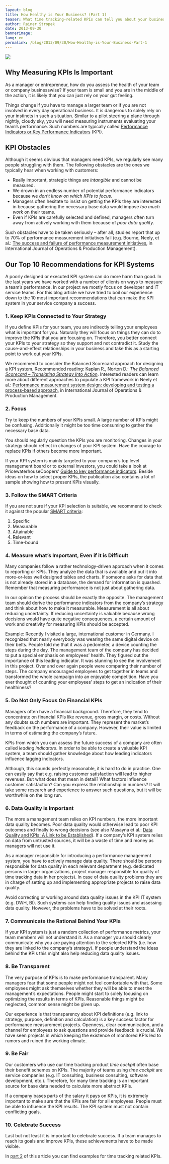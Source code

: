 ```yaml
---
layout: blog
title: How Healthy is Your Business? (Part 1)
teaser: What time tracking-related KPIs can tell you about your business’ healthy - Many companies use KPIs to manage their performance. This first article introduces KPIs. It points out our top 10 tips about how to successfully build a KPI system in your company. In the second part we will show examples of KPIs related to time tracking.
author: Rainer Stropek
date: 2013-09-30
bannerimage: 
lang: en
permalink: /blog/2013/09/30/How-Healthy-is-Your-Business-Part-1
---
```


<p>
  <img src="{{site.baseurl}}/content/images/blog/2013/09/TimeCockpitBreit1.jpg" />
</p><h2>Why Measuring KPIs Is Important</h2><p>As a manager or entrepreneur, how do you assess the health of your team or company businesswise? If your team is small and you are in the middle of the action, it is likely that you can just rely on your gut feeling.</p><p>Things change if you have to manage a larger team or if you are not involved in every day operational business. It is dangerous to solely rely on your instincts in such a situation. Similar to a pilot steering a plane through nightly, cloudy sky, you will need measuring instruments evaluating your team’s performance. Such numbers are typically called <a href="http://en.wikipedia.org/wiki/Performance_indicator" target="_blank">Performance Indicators or Key Performance Indicators</a> (KPI).</p><h2>KPI Obstacles</h2><p>Although it seems obvious that managers need KPIs, we regularly see many people struggling with them. The following obstacles are the ones we typically hear when working with customers:</p><ul>
  <li>Really important, strategic things are <em>intangible</em> and cannot be measured.</li>
  <li>We drown in an endless number of potential performance indicators because we <em>don’t know on which KPIs to focus</em>.</li>
  <li>Managers often hesitate to insist on getting the KPIs they are interested in because gathering the necessary base data would impose <em>too much work</em> on their teams.</li>
  <li>Even if KPIs are carefully selected and defined, managers often turn away from actively working with them because of <em>poor data quality</em>.</li>
</ul><p>Such obstacles have to be taken seriously – after all, studies report that up to 70% of performance measurement initiatives fail (e.g. Bourne, Neely, et al.: <a href="http://www.som.cranfield.ac.uk/som/dinamic-content/research/cbp/vol22.pdf" target="_blank">The success and failure of performance measurement initiatives</a>, in International Journal of Operations &amp; Production Management).</p><h2>Our Top 10 Recommendations for KPI Systems</h2><p>A poorly designed or executed KPI system can do more harm than good. In the last years we have worked with a number of clients on ways to measure a team’s performance. In our project we mostly focus on developer and IT service teams. For this blog article we have tried to boil our experience down to the 10 most important recommendations that can make the KPI system in your service company a success.</p><h3>1. Keep KPIs Connected to Your Strategy</h3><p>If you define KPIs for your team, you are indirectly telling your employees what is important for you. Naturally they will focus on things they can do to improve the KPIs that you are focusing on. Therefore, you better connect your KPIs to your strategy so they support and not contradict it. Study the cause-and-effect relationships in your business and take this as a starting point to work out your KPIs.</p><p class="showcase">We recommend to consider the Balanced Scorecard approach for designing a KPI system. Recommended reading: Kaplan R., Norton D.: <a href="http://www.amazon.de/gp/product/0875846513/ref=as_li_ss_tl?ie=UTF8&amp;camp=1638&amp;creative=19454&amp;creativeASIN=0875846513&amp;linkCode=as2&amp;tag=timecockpit-21" target="_blank"><em>The Balanced Scorecard – Translating Strategy Into Action</em></a>. Interested readers can learn more about different approaches to populate a KPI framework in Neely et al.: <a href="http://www.som.cranfield.ac.uk/som/dinamic-content/research/cbp/IJOPM2010.pdf" target="_blank">Performance measurement system design: developing and testing a process-based approach</a>, in International Journal of Operations &amp; Production Management.</p><h3>2. Focus</h3><p>Try to keep the numbers of your KPIs small. A large number of KPIs might be confusing. Additionally it might be too time consuming to gather the necessary base data.</p><p>You should regularly question the KPIs you are monitoring. Changes in your strategy should reflect in changes of your KPI system. Have the courage to replace KPIs if others become more important.</p><p class="showcase">If your KPI system is mainly targeted to your company’s top level management board or to external investors, you could take a look at PricewaterhouseCoopers’ <a href="http://www.pwc.com/gx/en/corporate-reporting/assets/pdfs/uk_kpi_guide.pdf" target="_blank">Guide to key performance indicators</a>. Beside ideas on how to select proper KPIs, the publication also contains a lot of sample showing how to present KPIs visually.</p><h3>3. Follow the SMART Criteria</h3><p>If you are not sure if your KPI selection is suitable, we recommend to check it against the popular <a href="http://en.wikipedia.org/wiki/SMART_criteria" target="_blank">SMART criteria</a>:</p><ol>
  <li>Specific</li>
  <li>Measurable</li>
  <li>Attainable</li>
  <li>Relevant</li>
  <li>Time-bound</li>
</ol><h3>4. Measure what’s Important, Even if it is Difficult</h3><p>Many companies follow a rather technology-driven approach when it comes to reporting or KPIs. They analyze the data that is available and put it into more-or-less well designed tables and charts. If someone asks for data that is not already stored in a database, the demand for information is quashed. Remember that measuring performance is not just about gathering data.</p><p>In our opinion the process should be exactly the opposite. The management team should derive the performance indicators from the company’s strategy and think about how to make it measurable. Measurement is all about reducing uncertainty. If reducing uncertainty is valuable because wrong decisions would have quite negative consequences, a certain amount of work and creativity for measuring KPIs should be accepted.</p><p class="showcase">Example: Recently I visited a large, international customer in Germany. I recognized that nearly everybody was wearing the same digital device on their belts. People told me that it was a pedometer, a device counting the steps during the day. The management team of the company has decided to put a special emphasis on employees’ health. They figured out the importance of this leading indicator. It was stunning to see the involvement in this project. Over and over again people were comparing their number of steps. The company encouraged employees to get together in teams and transformed the whole campaign into an enjoyable competition. Have you ever thought of counting your employees’ steps to get an indication of their healthiness?</p><h3>5. Do Not Only Focus On Financial KPIs</h3><p>Managers often have a financial background. Therefore, they tend to concentrate on financial KPIs like revenue, gross margin, or costs. Without any doubts such numbers are important. They represent the market’s feedback on the performance of a company. However, their value is limited in terms of estimating the company’s future.</p><p>KPIs from which you can assess the future success of a company are often called <em>leading indicators</em>. In order to be able to create a valuable KPI system, a team should gather knowledge about how leading indicators influence lagging indicators.</p><p>Although, this sounds perfectly reasonable, it is hard to do in practice. One can easily say that e.g. raising customer satisfaction will lead to higher revenues. But what does that mean in detail? What factors influence customer satisfaction? Can you express the relationship in numbers? It will take some research and experience to answer such questions, but it will be worthwhile on the long run.</p><h3>6. Data Quality is Important</h3><p>The more a management team relies on KPI numbers, the more important data quality becomes. Poor data quality would otherwise lead to poor KPI outcomes and finally to wrong decisions (see also Masayna et al.: <a href="http://sim.unisa.edu.au/publications/public/DATA%20QUALITY%20AND%20KPIs%20-%20A%20LINK%20TO%20BE%20ESTABLISHED.pdf" target="_blank">Data Quality and KPIs: A Link to be Established</a>). If a company’s KPI system relies on data from untrusted sources, it will be a waste of time and money as managers will not use it.</p><p>As a manager responsible for introducing a performance management system, you have to actively manage data quality. There should be persons responsible for data quality in each relevant department (e.g. dedicated persons in larger organizations, project manager responsible for quality of time tracking data in her projects). In case of data quality problems they are in charge of setting up and implementing appropriate projects to raise data quality.</p><p>Avoid correcting or working around data quality issues in the KPI IT system (e.g. DWH, BI). Such systems can help finding quality issues and assessing data quality. However, the problems have to be solved at their roots.</p><h3>7. Communicate the Rational Behind Your KPIs</h3><p>If your KPI system is just a random collection of performance metrics, your team members will not understand it. As a manager you should clearly communicate why you are paying attention to the selected KPIs (i.e. how they are linked to the company’s strategy). If people understand the ideas behind the KPIs this might also help reducing data quality issues.</p><h3>8. Be Transparent</h3><p>The very purpose of KPIs is to make performance transparent. Many managers fear that some people might not feel comfortable with that. Some employees might ask themselves whether they will be able to meet the management’s expectations. People might start to solely focusing on optimizing the results in terms of KPIs. Reasonable things might be neglected, common sense might be given up.</p><p>Our experience is that transparency about KPI definitions (e.g. link to strategy, purpose, definition and calculation) is a key success factor for performance measurement projects. Openness, clear communication, and a channel for employees to ask questions and provide feedback is crucial. We have seen projects in which keeping the existence of monitored KPIs led to rumors and ruined the working climate.</p><h3>9. Be Fair</h3><p>Our customers who use our time tracking product <em>time cockpit</em> often base their benefit schemes on KPIs. The majority of teams using <em>time cockpit</em> are service companies (e.g. IT consulting, business consulting, software development, etc.). Therefore, for many time tracking is an important source for base data needed to calculate more abstract KPIs.</p><p>If a company bases parts of the salary it pays on KPIs, it is extremely important to make sure that the KPIs are fair for all employees. People must be able to influence the KPI results. The KPI system must not contain conflicting goals.</p><h3>10. Celebrate Success</h3><p>Last but not least it is important to celebrate success. If a team manages to reach its goals and improve KPIs, these achievements have to be made visible.</p><p class="showcase">In <a href="http://www.timecockpit.com/blog/2013/09/30/How-Healthy-is-Your-Business-Part-2">part 2</a> of this article you can find examples for time tracking related KPIs.</p>